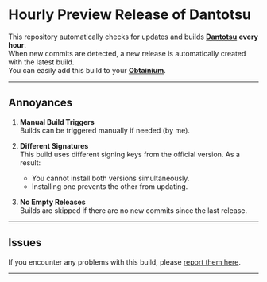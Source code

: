 # Hourly Preview Release of Dantotsu

This repository automatically checks for updates and builds [**Dantotsu**](https://git.rebelonion.dev/rebelonion/Dantotsu/src/branch/dev) **every hour**.  
When new commits are detected, a new release is automatically created with the latest build.<br>
You can easily add this build to your [**Obtainium**](https://apps.obtainium.imranr.dev/redirect?r=obtainium://app/%7B%22id%22%3A%22ani.dantotsu%22%2C%22url%22%3A%22https%3A%2F%2Fgithub.com%2Fitsmechinmoy%2Fdantotsu-updater%22%2C%22author%22%3A%22itsmechinmoy%22%2C%22name%22%3A%22Dantotsu%22%2C%22preferredApkIndex%22%3A0%2C%22additionalSettings%22%3A%22%7B%5C%22includePrereleases%5C%22%3Atrue%2C%5C%22fallbackToOlderReleases%5C%22%3Atrue%2C%5C%22filterReleaseTitlesByRegEx%5C%22%3A%5C%22%5C%22%2C%5C%22filterReleaseNotesByRegEx%5C%22%3A%5C%22%5C%22%2C%5C%22verifyLatestTag%5C%22%3Atrue%2C%5C%22sortMethodChoice%5C%22%3A%5C%22date%5C%22%2C%5C%22useLatestAssetDateAsReleaseDate%5C%22%3Afalse%2C%5C%22releaseTitleAsVersion%5C%22%3Afalse%2C%5C%22trackOnly%5C%22%3Afalse%2C%5C%22versionExtractionRegEx%5C%22%3A%5C%22%5C%22%2C%5C%22matchGroupToUse%5C%22%3A%5C%22%5C%22%2C%5C%22versionDetection%5C%22%3Atrue%2C%5C%22releaseDateAsVersion%5C%22%3Afalse%2C%5C%22useVersionCodeAsOSVersion%5C%22%3Afalse%2C%5C%22apkFilterRegEx%5C%22%3A%5C%22%5C%22%2C%5C%22invertAPKFilter%5C%22%3Afalse%2C%5C%22autoApkFilterByArch%5C%22%3Atrue%2C%5C%22appName%5C%22%3A%5C%22%5C%22%2C%5C%22appAuthor%5C%22%3A%5C%22%5C%22%2C%5C%22shizukuPretendToBeGooglePlay%5C%22%3Afalse%2C%5C%22allowInsecure%5C%22%3Afalse%2C%5C%22exemptFromBackgroundUpdates%5C%22%3Afalse%2C%5C%22skipUpdateNotifications%5C%22%3Afalse%2C%5C%22about%5C%22%3A%5C%22%5C%22%2C%5C%22refreshBeforeDownload%5C%22%3Afalse%2C%5C%22github-creds%5C%22%3A%5C%22%5C%22%7D%22%2C%22overrideSource%22%3A%22GitHub%22%7D).

---

## Annoyances

1. **Manual Build Triggers**  
   Builds can be triggered manually if needed (by me).

2. **Different Signatures**  
   This build uses different signing keys from the official version. As a result:
   - You cannot install both versions simultaneously.  
   - Installing one prevents the other from updating.  

3. **No Empty Releases**  
   Builds are skipped if there are no new commits since the last release.

---

## Issues

If you encounter any problems with this build, please [report them here](https://git.rebelonion.dev/rebelonion/Dantotsu/issues).

---
